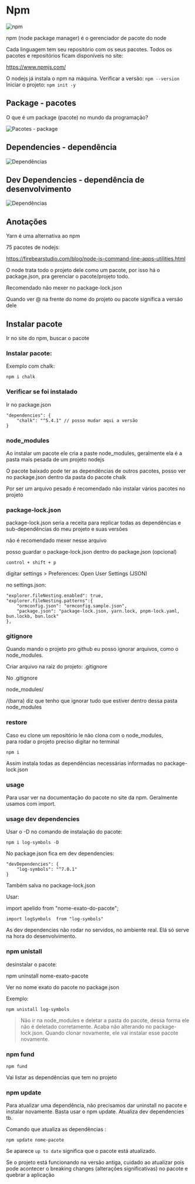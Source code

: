 
# Npm

![npm](Npm-logo.svg)

npm (node package manager) é o gerenciador de pacote do node

Cada linguagem tem seu repositório com os seus pacotes. 
Todos os pacotes e repositórios ficam disponíveis no site:

https://www.npmjs.com/ 

O nodejs já instala o npm na máquina.
Verificar a versão: `npm --version`
Iniciar o projeto: `npm init -y`

## Package - pacotes
O que é um package (pacote) no mundo da programação?

![Pacotes - package](pacotes.png)

## Dependencies - dependência

![Dependências](dependencias.png)

## Dev Dependencies - dependência de desenvolvimento

![Dependências](dev-dependencias.png)

## Anotações

Yarn é uma alternativa ao npm

75 pacotes de nodejs:

https://firebearstudio.com/blog/node-js-command-line-apps-utilities.html

O node trata todo o projeto dele como um pacote, por isso há o package.json, pra gerenciar o pacote/projeto todo.

Recomendado não mexer no package-lock.json

Quando ver @ na frente do nome do projeto ou pacote significa a versão dele

## Instalar pacote

Ir no site do npm, buscar o pacote

### Instalar pacote:

Exemplo com chalk:

`npm i chalk`

### Verificar se foi instalado

Ir no package.json

```
"dependencies": {
    "chalk": "^5.4.1" // posso mudar aqui a versão
}
```

### node_modules

Ao instalar um pacote ele cria a paste node_modules, geralmente ela é a pasta mais pesada de um projeto nodejs

O pacote baixado pode ter as dependências de outros pacotes, posso ver no package.json dentro da pasta do pacote chalk

Por ser um arquivo pesado é recomendado não instalar vários pacotes no projeto

### package-lock.json

package-lock.json seria a receita para replicar todas as dependências e sub-dependências do meu projeto e suas versões

não é recomendado mexer nesse arquivo

posso guardar o package-lock.json dentro do package.json (opcional)

`control + shift + p`

digitar settings > Preferences: Open User Settings (JSON)

no settings.json:

```
"explorer.fileNesting.enabled": true,
"explorer.fileNesting.patterns":{
    "ormconfig.json": "ormconfig.sample.json",
    "package.json": "package-lock.json, yarn.lock, pnpm-lock.yaml, bun.lockb, bun.lock"
},
```

### gitignore

Quando mando o projeto pro github eu posso ignorar arquivos, como o node_modules.

Criar arquivo na raiz do projeto: .gitignore

No .gitignore

node_modules/

/(barra) diz que tenho que ignorar tudo que estiver dentro dessa pasta node_modules

### restore

Caso eu clone um repositório le não clona com o node_modules,\
para rodar o projeto preciso digitar no terminal 

`npm i`

Assim instala todas as dependências necessárias informadas no package-lock.json

### usage

Para usar ver na documentação do pacote no site da npm.
Geralmente usamos com import.

### usage dev dependencies

Usar o -D no comando de instalação do pacote:

`npm i log-symbols -D`

No package.json fica em dev dependencies:

```
"devDependencies": {
    "log-symbols": "^7.0.1"
}
```

Também salva no package-lock.json

Usar:

import apelido from "nome-exato-do-pacote";

`import logSymbols  from "log-symbols"`

As dev dependencies não rodar no servidos, no ambiente real. Elá só serve na hora do desenvolvimento.

### npm unistall

desinstalar o pacote:

npm uninstall nome-exato-pacote

Ver no nome exato do pacote no package.json

Exemplo:

`npm unistall log-symbols`

> Não ir na node_modules e deletar a pasta do pacote, dessa forma ele não é deletado corretamente. Acaba não alterando no package-lock.json. Quando clonar novamente, ele vai instalar esse pacote novamente.

### npm fund

`npm fund`

Vai listar as dependências que tem no projeto

### npm update

Para atualizar uma dependência, não precisamos dar uninstall no pacote e instalar novamente. Basta usar o npm update. Atualiza dev dependencies tb.

Comando que atualiza as dependências :

`npm update nome-pacote`

Se aparece `up to date` significa que o pacote está atualizado.

Se o projeto está funcionando na versão antiga, cuidado ao atualizar pois pode acontecer o breaking changes (alterações significativas) no pacote e quebrar a aplicação